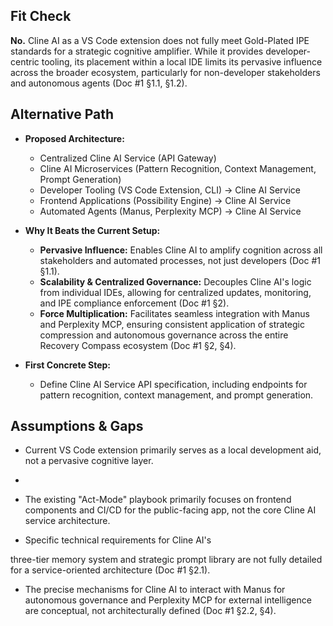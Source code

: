 ## Fit Check

**No.** Cline AI as a VS Code extension does not fully meet Gold-Plated IPE standards for a strategic cognitive amplifier. While it provides developer-centric tooling, its placement within a local IDE limits its pervasive influence across the broader ecosystem, particularly for non-developer stakeholders and autonomous agents (Doc #1 §1.1, §1.2).

## Alternative Path

*   **Proposed Architecture:**
    *   Centralized Cline AI Service (API Gateway)
    *   Cline AI Microservices (Pattern Recognition, Context Management, Prompt Generation)
    *   Developer Tooling (VS Code Extension, CLI) → Cline AI Service
    *   Frontend Applications (Possibility Engine) → Cline AI Service
    *   Automated Agents (Manus, Perplexity MCP) → Cline AI Service

*   **Why It Beats the Current Setup:**
    *   **Pervasive Influence:** Enables Cline AI to amplify cognition across all stakeholders and automated processes, not just developers (Doc #1 §1.1).
    *   **Scalability & Centralized Governance:** Decouples Cline AI's logic from individual IDEs, allowing for centralized updates, monitoring, and IPE compliance enforcement (Doc #1 §2).
    *   **Force Multiplication:** Facilitates seamless integration with Manus and Perplexity MCP, ensuring consistent application of strategic compression and autonomous governance across the entire Recovery Compass ecosystem (Doc #1 §2, §4).

*   **First Concrete Step:**
    *   Define Cline AI Service API specification, including endpoints for pattern recognition, context management, and prompt generation.

## Assumptions & Gaps

*   Current VS Code extension primarily serves as a local development aid, not a pervasive cognitive layer.
*   


*   The existing "Act-Mode" playbook primarily focuses on frontend components and CI/CD for the public-facing app, not the core Cline AI service architecture.
*   Specific technical requirements for Cline AI's 


three-tier memory system and strategic prompt library are not fully detailed for a service-oriented architecture (Doc #1 §2.1).
*   The precise mechanisms for Cline AI to interact with Manus for autonomous governance and Perplexity MCP for external intelligence are conceptual, not architecturally defined (Doc #1 §2.2, §4).

